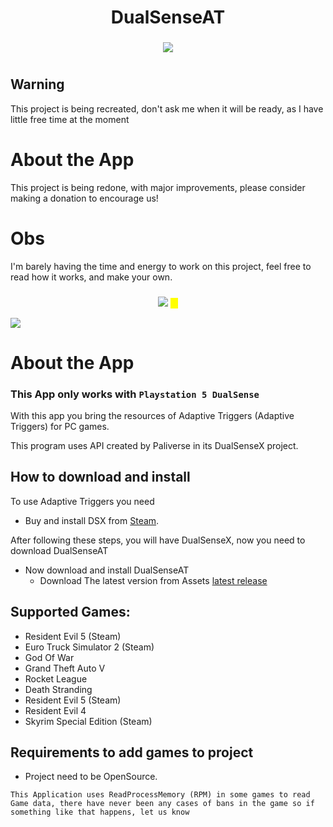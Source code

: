 <h1 align="center">DualSenseAT</h1>
<h3 align="center"></h3>
</p>
</p>
  <p align="center">
  <p align="center">

     
<div align="center">
    
<a href="https://github.com/josealissonbr/DualSenseAT/releases"><img src="https://img.shields.io/github/downloads/josealissonbr/DualSenseAT/total.svg" style="max-width: 100%;" /></a>

</div>

<h1 align="center"></h1>
</p>
</p>

## Warning
This project is being recreated, don't ask me when it will be ready, as I have little free time at the moment

# About the App
This project is being redone, with major improvements, please consider making a donation to encourage us!

# Obs
I'm barely having the time and energy to work on this project, feel free to read how it works, and make your own.

<div align="center">
  <h3 align="center"></h3>
<a href="https://www.paypal.com/donate/?hosted_button_id=N576WTARWPCFC" alt="Contributors">
<img src="https://img.shields.io/badge/PayPal-Support Me-red.svg?style=for-the-badge&color=ffffff&logo=PayPal" /></a>
  <mark>ㅤ</mark>
</div>
</p>

<img src="https://github.com/josealissonbr/DualSenseAT/blob/main/screenshots/v0.1.0.2.png?raw=true" align="center" />

# About the App
### This App only works with `Playstation 5 DualSense`

With this app you bring the resources of Adaptive Triggers (Adaptive Triggers) for PC games.

This program uses API created by Paliverse in its DualSenseX project.

## How to download and install

To use Adaptive Triggers you need

* Buy and install DSX from [Steam](https://store.steampowered.com/app/1812620/DSX/).

    
After following these steps, you will have DualSenseX, now you need to download DualSenseAT
* Now download and install DualSenseAT
     * Download The latest version from Assets [latest release](https://github.com/josealissonbr/DualSenseAT/releases/latest)

 
## **Supported Games:**
- Resident Evil 5 (Steam)
- Euro Truck Simulator 2 (Steam)
- God Of War
- Grand Theft Auto V
- Rocket League
- Death Stranding
- Resident Evil 5 (Steam)
- Resident Evil 4
- Skyrim Special Edition (Steam)

## **Requirements to add games to project**
- Project need to be OpenSource.


`This Application uses ReadProcessMemory (RPM) in some games to read Game data, there have never been any cases of bans in the game so if something like that happens, let us know`
